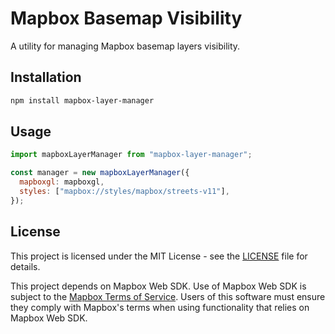 # Mapbox Basemap Visibility

A utility for managing Mapbox basemap layers visibility.

## Installation

```bash
npm install mapbox-layer-manager
```

## Usage

```javascript
import mapboxLayerManager from "mapbox-layer-manager";

const manager = new mapboxLayerManager({
  mapboxgl: mapboxgl,
  styles: ["mapbox://styles/mapbox/streets-v11"],
});
```

## License

This project is licensed under the MIT License - see the [LICENSE](LICENSE) file for details.

This project depends on Mapbox Web SDK. Use of Mapbox Web SDK is subject to the [Mapbox Terms of Service](https://www.mapbox.com/legal/tos/). Users of this software must ensure they comply with Mapbox's terms when using functionality that relies on Mapbox Web SDK.
